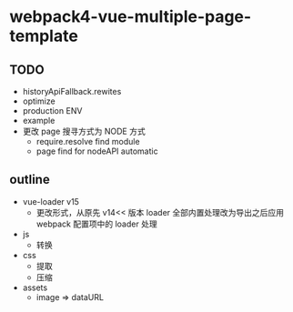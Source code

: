# webpack4-vue-multiple-page-template

## TODO
- historyApiFallback.rewites
- optimize
- production ENV
- example
- 更改 page 搜寻方式为 NODE 方式
  - require.resolve find module
  - page find for nodeAPI automatic

## outline
- vue-loader v15
  - 更改形式，从原先 v14<< 版本 loader 全部内置处理改为导出之后应用 webpack 配置项中的 loader 处理
- js
  - 转换
- css
  - 提取
  - 压缩
- assets
  - image => dataURL